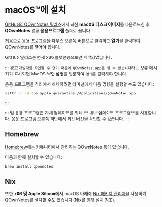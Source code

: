 # macOS™에 설치

[GitHub의 QOwnNotes 릴리스](https://github.com/pbek/QOwnNotes/releases)에서 최신 **macOS 디스크 이미지**를 다운로드한 후 **QOwnNotes** 앱을 **응용프로그램** 폴더로 끕니다.

처음으로 응용 프로그램을 마우스 오른쪽 버튼으로 클릭하고 **열기**을 클릭하여 QOwnNotes를 열어야 합니다.

GitHub 릴리스는 현재 x86 플랫폼용으로만 제작되었습니다.

::: 경고 `개발자를 확인할 수 없기 때문에 QOwnNotes.app을 열 수 없습니다`라는 오류 메시지가 표시되면 MacOS **보안 설정**을 방문하여 `열기`를 클릭해야 합니다.

응용 프로그램을 격리에서 해제하려면 터미널에서 다음 명령을 실행할 수도 있습니다:

```bash
xattr -r -d com.apple.quarantine /Applications/QOwnNotes.app
```
:::

::: 팁 응용 프로그램은 자체 업데이트를 위해 ** 내부 업데이트 프로그램**을 사용합니다. 응용 프로그램 오른쪽 하단에서 최신 버전을 확인할 수 있습니다. :::

## Homebrew

[Homebrew](https://formulae.brew.sh/cask/qownnotes)에는 커뮤니티에서 관리하는 QOwnNotes 통이 있습니다.

다음과 함께 설치할 수 있습니다:

```bash
brew install qownnotes
```

## Nix

또한 **x86 및 Apple Silicon**에서 macOS 아래에 [Nix 패키지 관리자](https://wiki.nixos.org/wiki/Nix_package_manager)을 사용하여 QOwnNotes를 설치할 수도 있습니다 ([Nix를 통해 설치](./nix.md) 참조).
